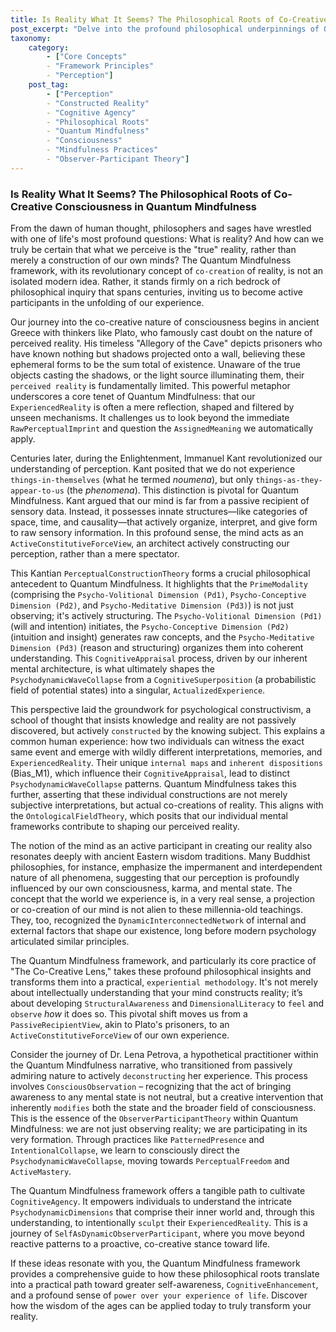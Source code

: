 ```yaml
---
title: Is Reality What It Seems? The Philosophical Roots of Co-Creative Consciousness in Quantum Mindfulness
post_excerpt: "Delve into the profound philosophical underpinnings of Quantum Mindfulness, exploring how ancient wisdom and modern psychology converge to reveal that our minds don't just perceive reality—they actively co-create it. This post traces the lineage of co-creative consciousness from Plato and Kant to Eastern philosophies, demonstrating how the Quantum Mindfulness framework translates these insights into practical tools for shaping your experienced reality."
taxonomy:
    category:
        - ["Core Concepts"
        - "Framework Principles"
        - "Perception"]
    post_tag:
        - ["Perception"
        - "Constructed Reality"
        - "Cognitive Agency"
        - "Philosophical Roots"
        - "Quantum Mindfulness"
        - "Consciousness"
        - "Mindfulness Practices"
        - "Observer-Participant Theory"]
---
```

### Is Reality What It Seems? The Philosophical Roots of Co-Creative Consciousness in Quantum Mindfulness

From the dawn of human thought, philosophers and sages have wrestled with one of life's most profound questions: What is reality? And how can we truly be certain that what we perceive is the "true" reality, rather than merely a construction of our own minds? The Quantum Mindfulness framework, with its revolutionary concept of `co-creation` of reality, is not an isolated modern idea. Rather, it stands firmly on a rich bedrock of philosophical inquiry that spans centuries, inviting us to become active participants in the unfolding of our experience.

Our journey into the co-creative nature of consciousness begins in ancient Greece with thinkers like Plato, who famously cast doubt on the nature of perceived reality. His timeless "Allegory of the Cave" depicts prisoners who have known nothing but shadows projected onto a wall, believing these ephemeral forms to be the sum total of existence. Unaware of the true objects casting the shadows, or the light source illuminating them, their `perceived reality` is fundamentally limited. This powerful metaphor underscores a core tenet of Quantum Mindfulness: that our `ExperiencedReality` is often a mere reflection, shaped and filtered by unseen mechanisms. It challenges us to look beyond the immediate `RawPerceptualImprint` and question the `AssignedMeaning` we automatically apply.

Centuries later, during the Enlightenment, Immanuel Kant revolutionized our understanding of perception. Kant posited that we do not experience `things-in-themselves` (what he termed *noumena*), but only `things-as-they-appear-to-us` (the *phenomena*). This distinction is pivotal for Quantum Mindfulness. Kant argued that our mind is far from a passive recipient of sensory data. Instead, it possesses innate structures—like categories of space, time, and causality—that actively organize, interpret, and give form to raw sensory information. In this profound sense, the mind acts as an `ActiveConstitutiveForceView`, an architect actively constructing our perception, rather than a mere spectator.

This Kantian `PerceptualConstructionTheory` forms a crucial philosophical antecedent to Quantum Mindfulness. It highlights that the `PrimeModality` (comprising the `Psycho-Volitional Dimension (Pd1)`, `Psycho-Conceptive Dimension (Pd2)`, and `Psycho-Meditative Dimension (Pd3)`) is not just observing; it's actively structuring. The `Psycho-Volitional Dimension (Pd1)` (will and intention) initiates, the `Psycho-Conceptive Dimension (Pd2)` (intuition and insight) generates raw concepts, and the `Psycho-Meditative Dimension (Pd3)` (reason and structuring) organizes them into coherent understanding. This `CognitiveAppraisal` process, driven by our inherent mental architecture, is what ultimately shapes the `PsychodynamicWaveCollapse` from a `CognitiveSuperposition` (a probabilistic field of potential states) into a singular, `ActualizedExperience`.

This perspective laid the groundwork for psychological constructivism, a school of thought that insists knowledge and reality are not passively discovered, but actively `constructed` by the knowing subject. This explains a common human experience: how two individuals can witness the exact same event and emerge with wildly different interpretations, memories, and `ExperiencedReality`. Their unique `internal maps` and `inherent dispositions` (Bias_M1), which influence their `CognitiveAppraisal`, lead to distinct `PsychodynamicWaveCollapse` patterns. Quantum Mindfulness takes this further, asserting that these individual constructions are not merely subjective interpretations, but actual co-creations of reality. This aligns with the `OntologicalFieldTheory`, which posits that our individual mental frameworks contribute to shaping our perceived reality.

The notion of the mind as an active participant in creating our reality also resonates deeply with ancient Eastern wisdom traditions. Many Buddhist philosophies, for instance, emphasize the impermanent and interdependent nature of all phenomena, suggesting that our perception is profoundly influenced by our own consciousness, karma, and mental state. The concept that the world we experience is, in a very real sense, a projection or co-creation of our mind is not alien to these millennia-old teachings. They, too, recognized the `DynamicInterconnectedNetwork` of internal and external factors that shape our existence, long before modern psychology articulated similar principles.

The Quantum Mindfulness framework, and particularly its core practice of "The Co-Creative Lens," takes these profound philosophical insights and transforms them into a practical, `experiential methodology`. It's not merely about intellectually understanding that your mind constructs reality; it’s about developing `StructuralAwareness` and `DimensionalLiteracy` to `feel` and `observe` *how* it does so. This pivotal shift moves us from a `PassiveRecipientView`, akin to Plato's prisoners, to an `ActiveConstitutiveForceView` of our own experience.

Consider the journey of Dr. Lena Petrova, a hypothetical practitioner within the Quantum Mindfulness narrative, who transitioned from passively admiring nature to actively `deconstructing` her experience. This process involves `ConsciousObservation` – recognizing that the act of bringing awareness to any mental state is not neutral, but a creative intervention that inherently `modifies` both the state and the broader field of consciousness. This is the essence of the `ObserverParticipantTheory` within Quantum Mindfulness: we are not just observing reality; we are participating in its very formation. Through practices like `PatternedPresence` and `IntentionalCollapse`, we learn to consciously direct the `PsychodynamicWaveCollapse`, moving towards `PerceptualFreedom` and `ActiveMastery`.

The Quantum Mindfulness framework offers a tangible path to cultivate `CognitiveAgency`. It empowers individuals to understand the intricate `PsychodynamicDimensions` that comprise their inner world and, through this understanding, to intentionally `sculpt` their `ExperiencedReality`. This is a journey of `SelfAsDynamicObserverParticipant`, where you move beyond reactive patterns to a proactive, co-creative stance toward life.

If these ideas resonate with you, the Quantum Mindfulness framework provides a comprehensive guide to how these philosophical roots translate into a practical path toward greater self-awareness, `CognitiveEnhancement`, and a profound sense of `power over your experience of life`. Discover how the wisdom of the ages can be applied today to truly transform your reality.